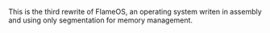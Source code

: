 This is the third rewrite of FlameOS, an operating system writen in assembly and using only segmentation for memory management.
